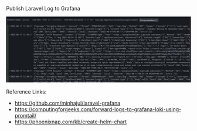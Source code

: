 Publish Laravel Log to Grafana

![Screenshot](log.png)


Reference Links:
- https://github.com/minhajul/laravel-grafana
- https://computingforgeeks.com/forward-logs-to-grafana-loki-using-promtail/
- https://phoenixnap.com/kb/create-helm-chart
